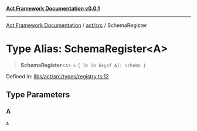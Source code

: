 [**Act Framework Documentation v0.0.1**](README.md)

***

[Act Framework Documentation](README.md) / [act/src](act.src.md) / SchemaRegister

# Type Alias: SchemaRegister\<A\>

> **SchemaRegister**\<`A`\> = `{ [K in keyof A]: Schema }`

Defined in: [libs/act/src/types/registry.ts:12](https://github.com/Rotorsoft/act-root/blob/62fab56d51bbe483c1ba64b9cb3720e282a9a947/libs/act/src/types/registry.ts#L12)

## Type Parameters

### A

`A`
